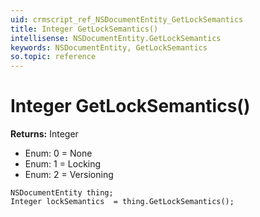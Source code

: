 ```yaml
---
uid: crmscript_ref_NSDocumentEntity_GetLockSemantics
title: Integer GetLockSemantics()
intellisense: NSDocumentEntity.GetLockSemantics
keywords: NSDocumentEntity, GetLockSemantics
so.topic: reference
---
```


# Integer GetLockSemantics()

**Returns:** Integer

* Enum: 0 = None
* Enum: 1 = Locking
* Enum: 2 = Versioning

```crmscript
NSDocumentEntity thing;
Integer lockSemantics  = thing.GetLockSemantics();
```

